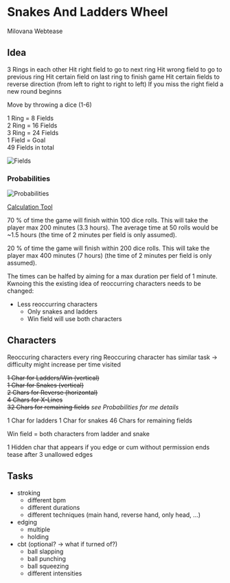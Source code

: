 # Snakes And Ladders Wheel

Milovana Webtease

## Idea

3 Rings in each other
Hit right field to go to next ring
Hit wrong field to go to previous ring
Hit certain field on last ring to finish game
Hit certain fields to reverse direction (from left to right to right to left)
If you miss the right field a new round beginns

Move by throwing a dice (1-6)

1 Ring = 8 Fields\
2 Ring = 16 Fields\
3 Ring = 24 Fields\
1 Field = Goal\
49 Fields in total

![Fields](https://raw.githubusercontent.com/BrightSprinkler/SnakesAndLaddersWheel/master/Fields.png)

### Probabilities

![Probabilities](https://github.com/BrightSprinkler/SnakesAndLaddersWheel/blob/master/Menu/D6%20Probabilities.jpg?raw=true)

[Calculation Tool](https://github.com/BrightSprinkler/SnakesAndLetterWheelProbabilities)

70 % of time the game will finish within 100 dice rolls.
This will take the player max 200 minutes (3.3 hours). The average time at 50 rolls would be ~1.5 hours (the time of 2 minutes per field is only assumed).

20 % of time the game will finish within 200 dice rolls.
This will take the player max 400 minutes (7 hours) (the time of 2 minutes per field is only assumed).

The times can be halfed by aiming for a max duration per field of 1 minute.\
Kwnoing this the existing idea of reoccurring characters needs to be changed:

- Less reoccurring characters
  - Only snakes and ladders
  - Win field will use both characters

## Characters

Reoccuring characters every ring
Reoccuring character has similar task -> difficulty might increase per time visited

~~1 Char for Ladders/Win (vertical)\
1 Char for Snakes (vertical)\
2 Chars for Reverse (horizontal)\
4 Chars for X-Lines\
32 Chars for remaining fields~~
_see Probabilities for me details_

1 Char for ladders
1 Char for snakes
46 Chars for remaining fields

Win field = both characters from ladder and snake

1 Hidden char that appears if you edge or cum without permission
ends tease after 3 unallowed edges

## Tasks

- stroking
  - different bpm
  - different durations
  - different techniques (main hand, reverse hand, only head, ...)
- edging
  - multiple
  - holding
- cbt (optional? -> what if turned of?)
  - ball slapping
  - ball punching
  - ball squeezing
  - different intensities
